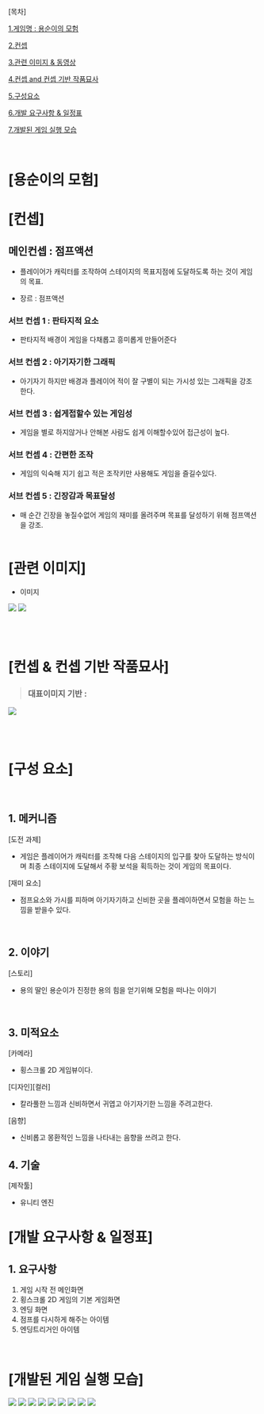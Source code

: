 
[목차]

[1.게임명 : 용순이의 모험 ](#용순이의-모험)

[2.컨셉](#컨셉)

[3.관련 이미지 & 동영상](#관련-이미지)

[4.컨셉 and 컨셉 기반 작품묘사](#컨셉--컨셉-기반-작품묘사)

[5.구성요소](#구성-요소)

[6.개발 요구사항 & 일정표](#개발-요구사항--일정표)

[7.개발된 게임 실행 모습](#개발된-게임-실행-모습)

<br>

# [용순이의 모험]

# [컨셉]

## 메인컨셉 : 점프액션
- 플레이어가 캐릭터를 조작하여 스테이지의 목표지점에 도달하도록 하는 것이 게임의 목표.

- 장르 : 점프액션

### 서브 컨셉 1 : 판타지적 요소
- 판타지적 배경이 게임을 다채롭고 흥미롭게 만들어준다

### 서브 컨셉 2 : 아기자기한 그래픽
-  아기자기 하지만 배경과 플레이어 적이 잘 구별이 되는 가시성 있는 그래픽을 강조한다.

### 서브 컨셉 3 : 쉽게접할수 있는 게임성
- 게임을 별로 하지않거나 안해본 사람도 쉽게 이해할수있어 접근성이 높다.

### 서브 컨셉 4 : 간편한 조작
- 게임의 익숙해 지기 쉽고 적은 조작키만 사용해도 게임을 즐길수있다.

### 서브 컨셉 5 : 긴장감과 목표달성
- 매 순간 긴장을 놓질수없어 게임의 재미를 올려주며 목표를 달성하기 위해 점프액션을 강조.
<br><br>
# [관련 이미지]
- 이미지  


<img src="./img/관련이미지 2.jpg">
<img src="./img/관련이미지 3.jpg">

<br><br>

# [컨셉 & 컨셉 기반 작품묘사]
> ### 대표이미지 기반 :

<img src="./img/일러스트 2.jpg">


<br><br>

# [구성 요소]

<br>

## 1. 메커니즘

[도전 과제]
- 게임은 플레이어가 캐릭터를 조작해 다음 스테이지의 입구를 찾아 도달하는 방식이며 최종 스테이지에 도달해서 주황 보석을 획득하는 것이 게임의 목표이다.

[재미 요소]
- 점프요소와 가시를 피하며
아기자기하고 신비한 곳을 플레이하면서 모험을 하는 느낌을 받을수 있다.
<br>

## 2. 이야기

[스토리]  
- 용의 딸인 용순이가 진정한 용의 힘을 얻기위해 모험을 떠나는 이야기

<br>

## 3. 미적요소

[카메라]  
- 횡스크롤 2D 게임뷰이다.

[디자인][컬러]  
- 칼라풀한 느낌과 신비하면서 귀엽고 아기자기한 느낌을 주려고한다.

[음향]  
- 신비롭고 몽환적인 느낌을 나타내는 음향을 쓰려고 한다.
	
## 4. 기술

[제작툴] 
- 유니티 엔진

# [개발 요구사항 & 일정표]
## 1. 요구사항

1. 게임 시작 전 메인화면
2. 횡스크롤 2D 게임의 기본 게임화면 
3. 엔딩 화면
4. 점프를 다시하게 해주는 아이템
5. 엔딩트리거인 아이템

<br>

# [개발된 게임 실행 모습]

<img src="./img/1.png">
<img src="./img/2.png">
<img src="./img/3.png">
<img src="./img/4.png">
<img src="./img/5.png">
<img src="./img/6.png">
<img src="./img/7.png">
<img src="./img/8.png">
<img src="./img/9.png">

